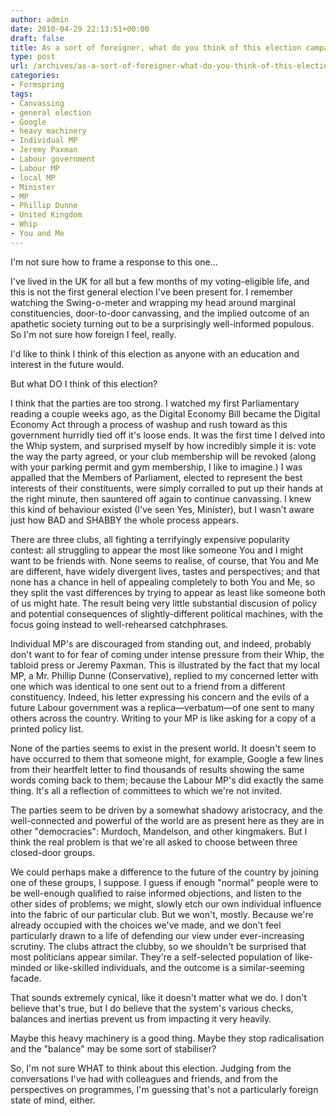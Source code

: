 ```yaml
---
author: admin
date: 2010-04-29 22:13:51+00:00
draft: false
title: As a sort of foreigner, what do you think of this election campaign?
type: post
url: /archives/as-a-sort-of-foreigner-what-do-you-think-of-this-election-campaign/
categories:
- Formspring
tags:
- Canvassing
- general election
- Google
- heavy machinery
- Individual MP
- Jeremy Paxman
- Labour government
- Labour MP
- local MP
- Minister
- MP
- Phillip Dunne
- United Kingdom
- Whip
- You and Me
---
```


I'm not sure how to frame a response to this one...





I've lived in the UK for all but a few months of my voting-eligible life, and this is not the first general election I've been present for. I remember watching the Swing-o-meter and wrapping my head around marginal constituencies, door-to-door canvassing, and the implied outcome of an apathetic society turning out to be a surprisingly well-informed populous. So I'm not sure how foreign I feel, really.





I'd like to think I think of this election as anyone with an education and interest in the future would.





But what DO I think of this election?





I think that the parties are too strong. I watched my first Parliamentary reading a couple weeks ago, as the Digital Economy Bill became the Digital Economy Act through a process of washup and rush toward as this government hurridly tied off it's loose ends. It was the first time I delved into the Whip system, and surprised myself by how incredibly simple it is: vote the way the party agreed, or your club membership will be revoked (along with your parking permit and gym membership, I like to imagine.) I was appalled that the Members of Parliament, elected to represent the best interests of their constituents, were simply corralled to put up their hands at the right minute, then sauntered off again to continue canvassing. I knew this kind of behaviour existed (I've seen Yes, Minister), but I wasn't aware just how BAD and SHABBY the whole process appears.





There are three clubs, all fighting a terrifyingly expensive popularity contest: all struggling to appear the most like someone You and I might want to be friends with. None seems to realise, of course, that You and Me are different, have widely divergent lives, tastes and perspectives; and that none has a chance in hell of appealing completely to both You and Me, so they split the vast differences by trying to appear as least like someone both of us might hate. The result being very little substantial discusion of policy and potential consequences of slightly-different political machines, with the focus going instead to well-rehearsed catchphrases.





Individual MP's are discouraged from standing out, and indeed, probably don't want to for fear of coming under intense pressure from their Whip, the tabloid press or Jeremy Paxman. This is illustrated by the fact that my local MP, a Mr. Phillip Dunne (Conservative), replied to my concerned letter with one which was identical to one sent out to a friend from a different constituency. Indeed, his letter expressing his concern and the evils of a future Labour government was a replica—verbatum—of one sent to many others across the country. Writing to your MP is like asking for a copy of a printed policy list.





None of the parties seems to exist in the present world. It doesn't seem to have occurred to them that someone might, for example, Google a few lines from their heartfelt letter to find thousands of results showing the same words coming back to them; because the Labour MP's did exactly the same thing. It's all a reflection of committees to which we're not invited.





The parties seem to be driven by a somewhat shadowy aristocracy, and the well-connected and powerful of the world are as present here as they are in other "democracies": Murdoch, Mandelson, and other kingmakers. But I think the real problem is that we're all asked to choose between three closed-door groups.





We could perhaps make a difference to the future of the country by joining one of these groups, I suppose. I guess if enough "normal" people were to be well-enough qualified to raise informed objections, and listen to the other sides of problems; we might, slowly etch our own individual influence into the fabric of our particular club. But we won't, mostly. Because we're already occupied with the choices we've made, and we don't feel particularly drawn to a life of defending our view under ever-increasing scrutiny. The clubs attract the clubby, so we shouldn't be surprised that most politicians appear similar. They're a self-selected population of like-minded or like-skilled individuals, and the outcome is a similar-seeming facade.





That sounds extremely cynical, like it doesn't matter what we do. I don't believe that's true, but I do believe that the system's various checks, balances and inertias prevent us from impacting it very heavily.





Maybe this heavy machinery is a good thing. Maybe they stop radicalisation and the "balance" may be some sort of stabiliser?





So, I'm not sure WHAT to think about this election. Judging from the conversations I've had with colleagues and friends, and from the perspectives on programmes, I'm guessing that's not a particularly foreign state of mind, either.
